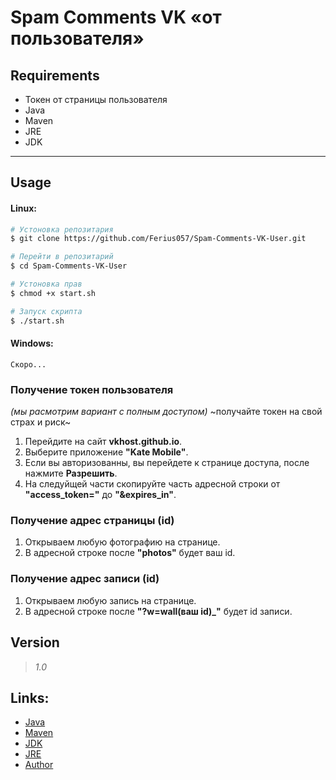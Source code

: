 # Spam Comments VK «‎от пользователя»‎
## Requirements
- Токен от страницы пользователя
- Java
- Maven
- JRE
- JDK

----------------------------------------------------------------------------------------------

## Usage
#### Linux:
```bash
# Устоновка репозитария
$ git clone https://github.com/Ferius057/Spam-Comments-VK-User.git

# Перейти в репозитарий
$ cd Spam-Comments-VK-User

# Устоновка прав
$ chmod +x start.sh

# Запуск скрипта
$ ./start.sh
```
#### Windows:
```
Скоро...
```

### Получение токен пользователя
*(мы расмотрим вариант с полным доступом)*
~получайте токен на свой страх и риск~
1. Перейдите на сайт **vkhost.github.io**.
2. Выберите приложение **"Kate Mobile"**.
3. Если вы авторизованны, вы перейдете к странице доступа, после нажмите **Разрешить**.
4. На следуйщей части скопируйте часть адресной строки от **"access_token="** до **"&expires_in"**.

###   Получение адрес страницы (id)
1. Открываем любую фотографию на странице.
2. В адресной строке после **"photos"** будет ваш id.

###   Получение адрес записи (id)
1. Открываем любую запись на странице.
2. В адресной строке после **"?w=wall(ваш id)_"** будет id записи.

## Version
> *1.0*

## Links:
 - [Java](https://www.java.com)
 - [Maven](https://maven.apache.org)
 - [JDK](https://www.oracle.com/java/technologies/javase-downloads.html)
 - [JRE](https://www.oracle.com/java/technologies/javase-jre8-downloads.html)
 - [Author](https://vk.com/ferius_057)

